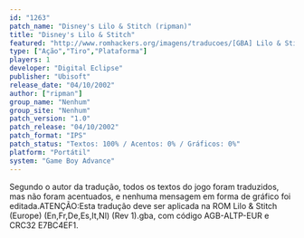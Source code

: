 ```yaml
---
id: "1263"
patch_name: "Disney's Lilo & Stitch (ripman)"
title: "Disney's Lilo & Stitch"
featured: "http://www.romhackers.org/imagens/traducoes/[GBA] Lilo & Stitch - ripman - 1.png"
type: ["Ação","Tiro","Plataforma"]
players: 1
developer: "Digital Eclipse"
publisher: "Ubisoft"
release_date: "04/10/2002"
author: ["ripman"]
group_name: "Nenhum"
group_site: "Nenhum"
patch_version: "1.0"
patch_release: "04/10/2002"
patch_format: "IPS"
patch_status: "Textos: 100% / Acentos: 0% / Gráficos: 0%"
platform: "Portátil"
system: "Game Boy Advance"
---
```


Segundo o autor da tradução, todos os textos do jogo foram traduzidos, mas não foram acentuados, e nenhuma mensagem em forma de gráfico foi editada.ATENÇÃO:Esta tradução deve ser aplicada na ROM Lilo & Stitch (Europe) (En,Fr,De,Es,It,Nl) (Rev 1).gba, com código AGB-ALTP-EUR e CRC32 E7BC4EF1.